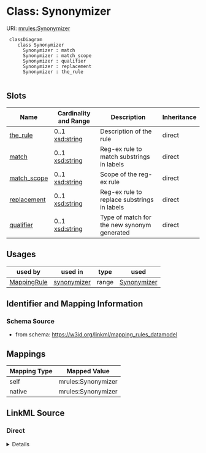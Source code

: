 # Class: Synonymizer



URI: [mrules:Synonymizer](https://w3id.org/linkml/mapping_rules_datamodel/Synonymizer)



```{mermaid}
 classDiagram
    class Synonymizer
      Synonymizer : match
      Synonymizer : match_scope
      Synonymizer : qualifier
      Synonymizer : replacement
      Synonymizer : the_rule
      
```




<!-- no inheritance hierarchy -->


## Slots

| Name | Cardinality and Range | Description | Inheritance |
| ---  | --- | --- | --- |
| [the_rule](the_rule.md) | 0..1 <br/> [xsd:string](http://www.w3.org/2001/XMLSchema#string) | Description of the rule | direct |
| [match](match.md) | 0..1 <br/> [xsd:string](http://www.w3.org/2001/XMLSchema#string) | Reg-ex rule to match substrings in labels | direct |
| [match_scope](match_scope.md) | 0..1 <br/> [xsd:string](http://www.w3.org/2001/XMLSchema#string) | Scope of the reg-ex rule | direct |
| [replacement](replacement.md) | 0..1 <br/> [xsd:string](http://www.w3.org/2001/XMLSchema#string) | Reg-ex rule to replace substrings in labels | direct |
| [qualifier](qualifier.md) | 0..1 <br/> [xsd:string](http://www.w3.org/2001/XMLSchema#string) | Type of match for the new synonym generated | direct |





## Usages

| used by | used in | type | used |
| ---  | --- | --- | --- |
| [MappingRule](MappingRule.md) | [synonymizer](synonymizer.md) | range | [Synonymizer](Synonymizer.md) |






## Identifier and Mapping Information







### Schema Source


* from schema: https://w3id.org/linkml/mapping_rules_datamodel





## Mappings

| Mapping Type | Mapped Value |
| ---  | ---  |
| self | mrules:Synonymizer |
| native | mrules:Synonymizer |





## LinkML Source

<!-- TODO: investigate https://stackoverflow.com/questions/37606292/how-to-create-tabbed-code-blocks-in-mkdocs-or-sphinx -->

### Direct

<details>
```yaml
name: Synonymizer
from_schema: https://w3id.org/linkml/mapping_rules_datamodel
rank: 1000
attributes:
  the_rule:
    name: the_rule
    description: Description of the rule.
    from_schema: https://w3id.org/linkml/mapping_rules_datamodel
    rank: 1000
    range: string
  match:
    name: match
    description: Reg-ex rule to match substrings in labels.
    from_schema: https://w3id.org/linkml/mapping_rules_datamodel
    rank: 1000
    range: string
  match_scope:
    name: match_scope
    description: Scope of the reg-ex rule
    from_schema: https://w3id.org/linkml/mapping_rules_datamodel
    rank: 1000
    range: string
  replacement:
    name: replacement
    description: Reg-ex rule to replace substrings in labels
    from_schema: https://w3id.org/linkml/mapping_rules_datamodel
    rank: 1000
    range: string
  qualifier:
    name: qualifier
    description: Type of match for the new synonym generated.
    from_schema: https://w3id.org/linkml/mapping_rules_datamodel
    rank: 1000
    range: string

```
</details>

### Induced

<details>
```yaml
name: Synonymizer
from_schema: https://w3id.org/linkml/mapping_rules_datamodel
rank: 1000
attributes:
  the_rule:
    name: the_rule
    description: Description of the rule.
    from_schema: https://w3id.org/linkml/mapping_rules_datamodel
    rank: 1000
    alias: the_rule
    owner: Synonymizer
    domain_of:
    - Synonymizer
    range: string
  match:
    name: match
    description: Reg-ex rule to match substrings in labels.
    from_schema: https://w3id.org/linkml/mapping_rules_datamodel
    rank: 1000
    alias: match
    owner: Synonymizer
    domain_of:
    - Synonymizer
    range: string
  match_scope:
    name: match_scope
    description: Scope of the reg-ex rule
    from_schema: https://w3id.org/linkml/mapping_rules_datamodel
    rank: 1000
    alias: match_scope
    owner: Synonymizer
    domain_of:
    - Synonymizer
    range: string
  replacement:
    name: replacement
    description: Reg-ex rule to replace substrings in labels
    from_schema: https://w3id.org/linkml/mapping_rules_datamodel
    rank: 1000
    alias: replacement
    owner: Synonymizer
    domain_of:
    - Synonymizer
    range: string
  qualifier:
    name: qualifier
    description: Type of match for the new synonym generated.
    from_schema: https://w3id.org/linkml/mapping_rules_datamodel
    rank: 1000
    alias: qualifier
    owner: Synonymizer
    domain_of:
    - Synonymizer
    range: string

```
</details>